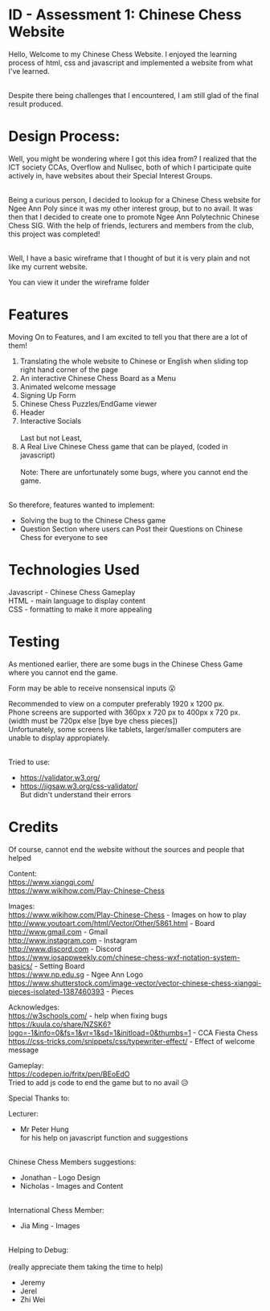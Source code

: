 <!-- Project Documentation -->
# ID - Assessment 1: Chinese Chess Website
Hello, Welcome to my Chinese Chess Website. I enjoyed the learning process of html, css and javascript and implemented a website from what I've learned. <br><br>

Despite there being challenges that I encountered, I am still glad of the final result produced.

# Design Process:
Well, you might be wondering where I got this idea from? I realized that the ICT society CCAs, Overflow and Nullsec, both of which I participate quite actively in, have websites about their Special Interest Groups. 
<br><br>

Being a curious person, I decided to lookup for a Chinese Chess website for Ngee Ann Poly since it was my other interest group, but to no avail. It was then that I decided to create one to promote Ngee Ann Polytechnic Chinese Chess SIG. With the help of friends, lecturers and members from the club, this project was completed!
<br><br>

Well, I have a basic wireframe that I thought of but it is very plain and not like my current website.

You can view it under the wireframe folder
# Features
Moving On to Features, and I am excited to tell you that there are a lot of them!

1. Translating the whole website to Chinese or English when sliding top right hand corner of the page
2. An interactive Chinese Chess Board as a Menu
3. Animated welcome message
4. Signing Up Form
5. Chinese Chess Puzzles/EndGame viewer
6. Header
7. Interactive Socials<br><br>
Last but not Least,
8. A Real Live Chinese Chess game that can be played, (coded in javascript)<br><br>
Note: There are unfortunately some bugs, where you cannot end the game.
<br><br>

So therefore, features wanted to implement:<br>
- Solving the bug to the Chinese Chess game
- Question Section where users can Post their Questions on Chinese Chess for everyone to see

# Technologies Used

Javascript - Chinese Chess Gameplay<br>
HTML - main language to display content<br>
CSS - formatting to make it more appealing

# Testing
As mentioned earlier, there are some bugs in the Chinese Chess Game where you cannot end the game.<br>

Form may be able to receive nonsensical inputs :open_mouth:<br>

Recommended to view on a computer preferably 1920 x 1200 px.<br>
Phone screens are supported with 360px x 720 px to 400px x 720 px. (width must be 720px else [bye bye chess pieces])<br>
Unfortunately, some screens like tablets, larger/smaller computers are unable to display appropiately.<br>
<br>

Tried to use:<br>
- https://validator.w3.org/
- https://jigsaw.w3.org/css-validator/<br>
But didn't understand their errors
<!-- Credits and references -->
# Credits
Of course, cannot end the website without the sources and people that helped 

Content:<br>
https://www.xiangqi.com/<br>
https://www.wikihow.com/Play-Chinese-Chess

Images:<br>
https://www.wikihow.com/Play-Chinese-Chess - Images on how to play<br>
http://www.youtoart.com/html/Vector/Other/5861.html - Board<br>
http://www.gmail.com - Gmail<br>
http://www.instagram.com - Instagram<br>
http://www.discord.com - Discord<br>
https://www.iosappweekly.com/chinese-chess-wxf-notation-system-basics/ - Setting Board<br>
https://www.np.edu.sg - Ngee Ann Logo<br>
https://www.shutterstock.com/image-vector/vector-chinese-chess-xiangqi-pieces-isolated-1387460393 - Pieces<br>

Acknowledges:<br>
https://w3schools.com/ - help when fixing bugs<br>
https://kuula.co/share/NZSK6?logo=-1&info=0&fs=1&vr=1&sd=1&initload=0&thumbs=1 - CCA Fiesta Chess<br>
https://css-tricks.com/snippets/css/typewriter-effect/ - Effect of welcome message<br>

Gameplay:<br>
https://codepen.io/fritx/pen/BEoEdO<br>
Tried to add js code to end the game but to no avail :disappointed_relieved:<br>

Special Thanks to:<br>

Lecturer:<br>
- Mr Peter Hung<br>
for his help on javascript function and suggestions
<br><br>


Chinese Chess Members suggestions:<br>
- Jonathan - Logo Design <br>
- Nicholas - Images and Content
<br><br>

International Chess Member:<br>
- Jia Ming - Images
<br><br>

Helping to Debug:<br><br>
(really appreciate them taking the time to help)<br>
- Jeremy<br>
- Jerel<br>
- Zhi Wei





